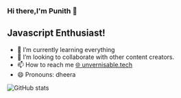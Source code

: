 ### Hi there,I'm Punith 👋

## Javascript Enthusiast!


- 🌱 I’m currently learning everything
- 👯 I’m looking to collaborate with other content creators.
- 📫 How to reach me <a href="unvernisable.tech">🌐 unvernisable.tech</a>
- 😄 Pronouns: dheera 


![GitHub stats](https://github-readme-stats.vercel.app/api?username=Punithify&show_icons=true)